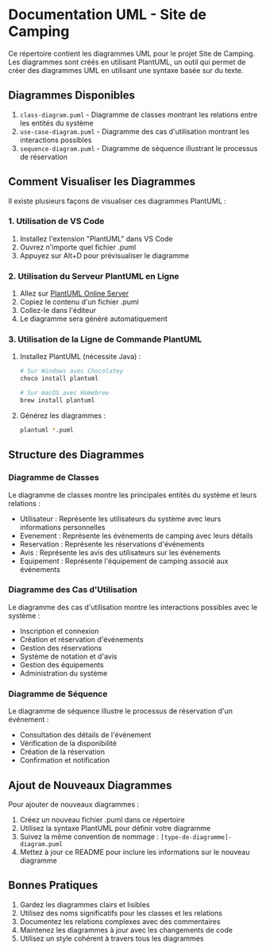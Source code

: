 # Documentation UML - Site de Camping

Ce répertoire contient les diagrammes UML pour le projet Site de Camping. Les diagrammes sont créés en utilisant PlantUML, un outil qui permet de créer des diagrammes UML en utilisant une syntaxe basée sur du texte.

## Diagrammes Disponibles

1. `class-diagram.puml` - Diagramme de classes montrant les relations entre les entités du système
2. `use-case-diagram.puml` - Diagramme des cas d'utilisation montrant les interactions possibles
3. `sequence-diagram.puml` - Diagramme de séquence illustrant le processus de réservation

## Comment Visualiser les Diagrammes

Il existe plusieurs façons de visualiser ces diagrammes PlantUML :

### 1. Utilisation de VS Code

1. Installez l'extension "PlantUML" dans VS Code
2. Ouvrez n'importe quel fichier .puml
3. Appuyez sur Alt+D pour prévisualiser le diagramme

### 2. Utilisation du Serveur PlantUML en Ligne

1. Allez sur [PlantUML Online Server](http://www.plantuml.com/plantuml/uml/)
2. Copiez le contenu d'un fichier .puml
3. Collez-le dans l'éditeur
4. Le diagramme sera généré automatiquement

### 3. Utilisation de la Ligne de Commande PlantUML

1. Installez PlantUML (nécessite Java) :
   ```bash
   # Sur Windows avec Chocolatey
   choco install plantuml

   # Sur macOS avec Homebrew
   brew install plantuml
   ```

2. Générez les diagrammes :
   ```bash
   plantuml *.puml
   ```

## Structure des Diagrammes

### Diagramme de Classes

Le diagramme de classes montre les principales entités du système et leurs relations :

- Utilisateur : Représente les utilisateurs du système avec leurs informations personnelles
- Evenement : Représente les événements de camping avec leurs détails
- Reservation : Représente les réservations d'événements
- Avis : Représente les avis des utilisateurs sur les événements
- Equipement : Représente l'équipement de camping associé aux événements

### Diagramme des Cas d'Utilisation

Le diagramme des cas d'utilisation montre les interactions possibles avec le système :

- Inscription et connexion
- Création et réservation d'événements
- Gestion des réservations
- Système de notation et d'avis
- Gestion des équipements
- Administration du système

### Diagramme de Séquence

Le diagramme de séquence illustre le processus de réservation d'un événement :

- Consultation des détails de l'événement
- Vérification de la disponibilité
- Création de la réservation
- Confirmation et notification

## Ajout de Nouveaux Diagrammes

Pour ajouter de nouveaux diagrammes :

1. Créez un nouveau fichier .puml dans ce répertoire
2. Utilisez la syntaxe PlantUML pour définir votre diagramme
3. Suivez la même convention de nommage : `[type-de-diagramme]-diagram.puml`
4. Mettez à jour ce README pour inclure les informations sur le nouveau diagramme

## Bonnes Pratiques

1. Gardez les diagrammes clairs et lisibles
2. Utilisez des noms significatifs pour les classes et les relations
3. Documentez les relations complexes avec des commentaires
4. Maintenez les diagrammes à jour avec les changements de code
5. Utilisez un style cohérent à travers tous les diagrammes 
